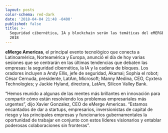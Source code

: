 ```yaml
---
layout: posts
color-schema: red-dark
date: '2018-04-04 21:48 -0400'
published: false
title: >-
  Seguridad cibernética, IA y blockchain serán las temáticas del eMERGE AMERICAS
  2018
---
```

**eMerge Americas**, el principal evento tecnológico que conecta a Latinoamérica, Norteamérica y Europa, anunció el día de hoy varias sesiones que se centrarán en las últimas tendencias que debaten las empresas: la seguridad cibernética, la IA y la cadena de bloques. Los oradores incluyen a Andy Ellis, jefe de seguridad, Akamai; Sophia el robot; César Cernuda, presidente, LatAm, Microsoft; Manny Medina, CEO, Cyxtera Technologies; y Jackie Hyland, directora, LatAm, Silicon Valley Bank.

“Hemos reunido a algunas de las mentes más brillantes en innovación para compartir cómo están resolviendo los problemas empresariales más urgentes”, dijo Xavier Gonzalez, CEO de eMerge Americas. “Estamos encantados de dar a startups, empresarios, inversionistas de capital de riesgo y las principales empresas y funcionarios gubernamentales la oportunidad de trabajar en conjunto con estos líderes visionarios y entablar poderosas colaboraciones sin fronteras”.
